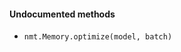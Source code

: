 

#### Undocumented methods ####

<a name="nmt.Memory.optimize"></a>
 * `nmt.Memory.optimize(model, batch)`

